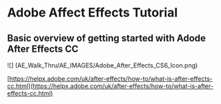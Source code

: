 # Adobe Affect Effects Tutorial
## Basic overview of getting started with Adode After Effects CC

![] (AE_Walk_Thru/AE_IMAGES/Adobe_After_Effects_CS6_Icon.png)

[https://helpx.adobe.com/uk/after-effects/how-to/what-is-after-effects-cc.html](https://helpx.adobe.com/uk/after-effects/how-to/what-is-after-effects-cc.html)